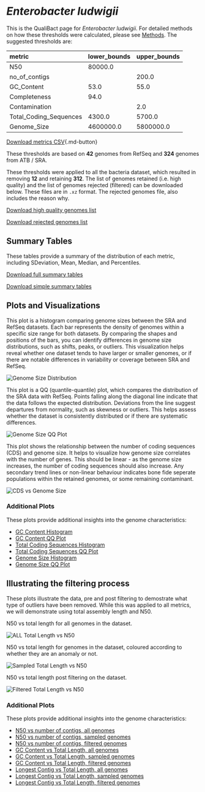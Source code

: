 # *Enterobacter ludwigii*

This is the QualiBact page for *Enterobacter ludwigii*. For detailed methods on how these thresholds were calculated, please see [Methods](../../methods.md).
The suggested thresholds are: 

| metric                 | lower_bounds   | upper_bounds   |
|:-----------------------|:---------------|:---------------|
| N50                    | 80000.0        |                |
| no_of_contigs          |                | 200.0          |
| GC_Content             | 53.0           | 55.0           |
| Completeness           | 94.0           |                |
| Contamination          |                | 2.0            |
| Total_Coding_Sequences | 4300.0         | 5700.0         |
| Genome_Size            | 4600000.0      | 5800000.0      |

[Download metrics CSV](Enterobacter_ludwigii_metrics.csv){.md-button}


These thresholds are based on **42** genomes from RefSeq and **324** genomes from ATB / SRA.

These thresholds were applied to all the bacteria dataset, which resulted in removing **12** and retaining **312**.
The list of genomes retained (i.e. high quality) and the list of genomes rejected (filtered) can be downloaded below. These files are in `.xz` format. The rejected genomes file, also includes the reason why.

[Download high quality genomes list](Enterobacter_ludwigii_high_quality_genomes.csv.xz)


[Download rejected genomes list](Enterobacter_ludwigii_filtered_out_genomes.csv.xz)



## Summary Tables
These tables provide a summary of the distribution of each metric, including SDeviation, Mean, Median, and Percentiles.

[Download full summary tables](summary.csv)

[Download simple summary tables](selected_summary.csv)

## Plots and Visualizations

This plot is a histogram comparing genome sizes between the SRA and RefSeq datasets. Each bar represents the density of genomes within a specific size range for both datasets. By comparing the shapes and positions of the bars, you can identify differences in genome size distributions, such as shifts, peaks, or outliers. This visualization helps reveal whether one dataset tends to have larger or smaller genomes, or if there are notable differences in variability or coverage between SRA and RefSeq.

![Genome Size Distribution](Genome_Size_refseq_histogram_kde.png)

This plot is a QQ (quantile-quantile) plot, which compares the distribution of the SRA data with RefSeq. Points falling along the diagonal line indicate that the data follows the expected distribution. Deviations from the line suggest departures from normality, such as skewness or outliers. This helps assess whether the dataset is consistently distributed or if there are systematic differences.

![Genome Size QQ Plot](Genome_Size_refseq_qqplot.png)

This plot shows the relationship between the number of coding sequences (CDS) and genome size. It helps to visualize how genome size correlates with the number of genes. This should be linear - as the genome size increases, the number of coding sequences should also increase. Any secondary trend lines or non-linear behaviour indicates bone fide seperate populations within the retained genomes, or some remaining contaminant. 

![CDS vs Genome Size](Enterobacter_ludwigii_CDS_vs_Genome_Size.png)

### Additional Plots

These plots provide additional insights into the genome characteristics:

- [GC Content Histogram](GC_Content_refseq_histogram_kde.png)
- [GC Content QQ Plot](GC_Content_refseq_qqplot.png)
- [Total Coding Sequences Histogram](Total_Coding_Sequences_refseq_histogram_kde.png)
- [Total Coding Sequences QQ Plot](Total_Coding_Sequences_refseq_qqplot.png)
- [Genome Size Histogram](Genome_Size_refseq_histogram_kde.png)
- [Genome Size QQ Plot](Genome_Size_refseq_qqplot.png)
## Illustrating the filtering process
These plots illustrate the data, pre and post filtering to demostrate what type of outliers have been removed. While this was applied to all metrics, we will demonstrate using total assembly length and N50.

N50 vs total length for all genomes in the dataset.

![ALL Total Length vs N50](Enterobacter_ludwigii_all_total_length_N50.png)

N50 vs total length for genomes in the dataset, coloured according to whether they are an anomaly or not.

![Sampled Total Length vs N50](Enterobacter_ludwigii_sample_total_length_N50.png)

N50 vs total length post filtering on the dataset.

![Filtered Total Length vs N50](Enterobacter_ludwigii_filt_total_length_N50.png)

### Additional Plots

These plots provide additional insights into the genome characteristics:

- [N50 vs number of contigs, all genomes](Enterobacter_ludwigii_all_N50_number.png)
- [N50 vs number of contigs, sampled genomes](Enterobacter_ludwigii_sample_N50_number.png)
- [N50 vs number of contigs, filtered genomes](Enterobacter_ludwigii_filt_N50_number.png)
- [GC Content vs Total Length, all genomes](Enterobacter_ludwigii_all_total_length_GC_Content.png)
- [GC Content vs Total Length, sampled genomes](Enterobacter_ludwigii_sample_total_length_GC_Content.png)
- [GC Content vs Total Length, filtered genomes](Enterobacter_ludwigii_filt_total_length_GC_Content.png)
- [Longest Contig vs Total Length, all genomes](Enterobacter_ludwigii_all_total_length_longest.png)
- [Longest Contig vs Total Length, sampled genomes](Enterobacter_ludwigii_sample_total_length_longest.png)
- [Longest Contig vs Total Length, filtered genomes](Enterobacter_ludwigii_filt_total_length_longest.png)
